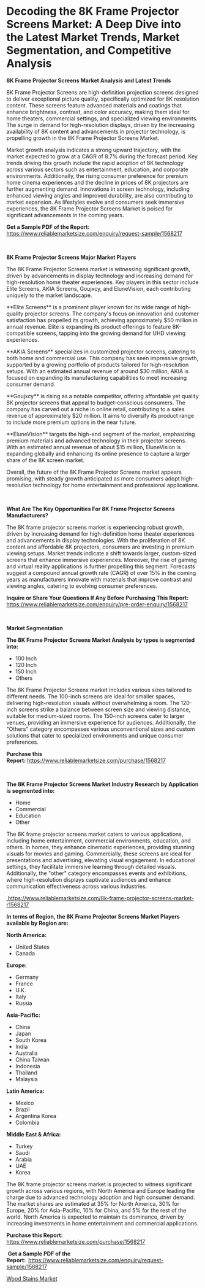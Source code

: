 <p><h1>Decoding the 8K Frame Projector Screens Market: A Deep Dive into the Latest Market Trends, Market Segmentation, and Competitive Analysis</h1></p><p><strong>8K Frame Projector Screens Market Analysis and Latest Trends</strong></p>
<p><p>8K Frame Projector Screens are high-definition projection screens designed to deliver exceptional picture quality, specifically optimized for 8K resolution content. These screens feature advanced materials and coatings that enhance brightness, contrast, and color accuracy, making them ideal for home theaters, commercial settings, and specialized viewing environments. The surge in demand for high-resolution displays, driven by the increasing availability of 8K content and advancements in projector technology, is propelling growth in the 8K Frame Projector Screens Market.</p><p>Market growth analysis indicates a strong upward trajectory, with the market expected to grow at a CAGR of 8.7% during the forecast period. Key trends driving this growth include the rapid adoption of 8K technology across various sectors such as entertainment, education, and corporate environments. Additionally, the rising consumer preference for premium home cinema experiences and the decline in prices of 8K projectors are further augmenting demand. Innovations in screen technology, including enhanced viewing angles and improved durability, are also contributing to market expansion. As lifestyles evolve and consumers seek immersive experiences, the 8K Frame Projector Screens Market is poised for significant advancements in the coming years.</p></p>
<p><strong>Get a Sample PDF of the Report:&nbsp;</strong> <a href="https://www.reliablemarketsize.com/enquiry/request-sample/1568217?utm_campaign=3194&utm_medium=2&utm_source=Github&utm_content=ia&utm_term=25032025&utm_id=8k-frame-projector-screens">https://www.reliablemarketsize.com/enquiry/request-sample/1568217</a></p>
<p>&nbsp;</p>
<p><strong>8K Frame Projector Screens Major Market Players</strong></p>
<p><p>The 8K Frame Projector Screens market is witnessing significant growth, driven by advancements in display technology and increasing demand for high-resolution home theater experiences. Key players in this sector include Elite Screens, AKIA Screens, Goujxcy, and EluneVision, each contributing uniquely to the market landscape.</p><p>**Elite Screens** is a prominent player known for its wide range of high-quality projector screens. The company's focus on innovation and customer satisfaction has propelled its growth, achieving approximately $50 million in annual revenue. Elite is expanding its product offerings to feature 8K-compatible screens, tapping into the growing demand for UHD viewing experiences.</p><p>**AKIA Screens** specializes in customized projector screens, catering to both home and commercial use. This company has seen impressive growth, supported by a growing portfolio of products tailored for high-resolution setups. With an estimated annual revenue of around $30 million, AKIA is focused on expanding its manufacturing capabilities to meet increasing consumer demand.</p><p>**Goujxcy** is rising as a notable competitor, offering affordable yet quality 8K projector screens that appeal to budget-conscious consumers. The company has carved out a niche in online retail, contributing to a sales revenue of approximately $20 million. It aims to diversify its product range to include more premium options in the near future.</p><p>**EluneVision** targets the high-end segment of the market, emphasizing premium materials and advanced technology in their projector screens. With an estimated annual revenue of about $15 million, EluneVision is expanding globally and enhancing its online presence to capture a larger share of the 8K screen market.</p><p>Overall, the future of the 8K Frame Projector Screens market appears promising, with steady growth anticipated as more consumers adopt high-resolution technology for home entertainment and professional applications.</p></p>
<p>&nbsp;</p>
<p><strong>What Are The Key Opportunities For 8K Frame Projector Screens Manufacturers?</strong></p>
<p><p>The 8K frame projector screens market is experiencing robust growth, driven by increasing demand for high-definition home theater experiences and advancements in display technologies. With the proliferation of 8K content and affordable 8K projectors, consumers are investing in premium viewing setups. Market trends indicate a shift towards larger, custom-sized screens that enhance immersive experiences. Moreover, the rise of gaming and virtual reality applications is further propelling this segment. Forecasts suggest a compound annual growth rate (CAGR) of over 15% in the coming years as manufacturers innovate with materials that improve contrast and viewing angles, catering to evolving consumer preferences.</p></p>
<p><strong>Inquire or Share Your Questions If Any Before Purchasing This Report:</strong> <a href="https://www.reliablemarketsize.com/enquiry/pre-order-enquiry/1568217?utm_campaign=3194&utm_medium=2&utm_source=Github&utm_content=ia&utm_term=25032025&utm_id=8k-frame-projector-screens">https://www.reliablemarketsize.com/enquiry/pre-order-enquiry/1568217</a></p>
<p>&nbsp;</p>
<p><strong>Market Segmentation</strong></p>
<p><strong>The 8K Frame Projector Screens Market Analysis by types is segmented into:</strong></p>
<p><ul><li>100 Inch</li><li>120 Inch</li><li>150 Inch</li><li>Others</li></ul></p>
<p><p>The 8K Frame Projector Screens market includes various sizes tailored to different needs. The 100-inch screens are ideal for smaller spaces, delivering high-resolution visuals without overwhelming a room. The 120-inch screens strike a balance between screen size and viewing distance, suitable for medium-sized rooms. The 150-inch screens cater to larger venues, providing an immersive experience for audiences. Additionally, the "Others" category encompasses various unconventional sizes and custom solutions that cater to specialized environments and unique consumer preferences.</p></p>
<p><strong>Purchase this Report:&nbsp;</strong><a href="https://www.reliablemarketsize.com/purchase/1568217?utm_campaign=3194&utm_medium=2&utm_source=Github&utm_content=ia&utm_term=25032025&utm_id=8k-frame-projector-screens">https://www.reliablemarketsize.com/purchase/1568217</a></p>
<p>&nbsp;</p>
<p><strong>The 8K Frame Projector Screens Market Industry Research by Application is segmented into:</strong></p>
<p><ul><li>Home</li><li>Commercial</li><li>Education</li><li>Other</li></ul></p>
<p><p>The 8K frame projector screens market caters to various applications, including home entertainment, commercial environments, education, and others. In homes, they enhance cinematic experiences, providing stunning visuals for movies and gaming. Commercially, these screens are ideal for presentations and advertising, elevating visual engagement. In educational settings, they facilitate immersive learning through detailed visuals. Additionally, the "other" category encompasses events and exhibitions, where high-resolution displays captivate audiences and enhance communication effectiveness across various industries.</p></p>
<p><a href="https://www.reliablemarketsize.com/8k-frame-projector-screens-market-r1568217?utm_campaign=3194&utm_medium=2&utm_source=Github&utm_content=ia&utm_term=25032025&utm_id=8k-frame-projector-screens">&nbsp;https://www.reliablemarketsize.com/8k-frame-projector-screens-market-r1568217</a></p>
<p><strong>In terms of Region, the 8K Frame Projector Screens Market Players available by Region are:</strong></p>
<p>
    <p> <strong> North America: </strong>
        <ul>
            <li>United States</li>
            <li>Canada</li>
        </ul>
        </p> 
    <p> <strong> Europe: </strong>
        <ul>
            <li>Germany</li>
            <li>France</li>
            <li>U.K.</li>
            <li>Italy</li>
            <li>Russia</li>
        </ul>
        </p> 
    <p> <strong> Asia-Pacific: </strong>
        <ul>
            <li>China</li>
            <li>Japan</li>
            <li>South Korea</li>
            <li>India</li>
            <li>Australia</li>
            <li>China Taiwan</li>
            <li>Indonesia</li>
            <li>Thailand</li>
            <li>Malaysia</li>
        </ul>
        </p> 
    <p> <strong> Latin America: </strong>
        <ul>
            <li>Mexico</li>
            <li>Brazil</li>
            <li>Argentina Korea</li>
            <li>Colombia</li>
        </ul>
        </p> 
    <p> <strong> Middle East & Africa: </strong>
        <ul>
            <li>Turkey</li>
            <li>Saudi</li>
            <li>Arabia</li>
            <li>UAE</li>
            <li>Korea</li>
        </ul>
    </p>
    </p>
<p><p>The 8K frame projector screens market is projected to witness significant growth across various regions, with North America and Europe leading the charge due to advanced technology adoption and high consumer demand. The market shares are estimated at 35% for North America, 30% for Europe, 20% for Asia-Pacific, 10% for China, and 5% for the rest of the world. North America is expected to maintain its dominance, driven by increasing investments in home entertainment and commercial applications.</p></p>
<p><strong>Purchase this Report: </strong><a href="https://www.reliablemarketsize.com/purchase/1568217?utm_campaign=3194&utm_medium=2&utm_source=Github&utm_content=ia&utm_term=25032025&utm_id=8k-frame-projector-screens">https://www.reliablemarketsize.com/purchase/1568217</a></p>
<p>&nbsp;<strong>Get a Sample PDF of the Report:&nbsp;&nbsp;</strong><a href="https://www.reliablemarketsize.com/enquiry/request-sample/1568217?utm_campaign=3194&utm_medium=2&utm_source=Github&utm_content=ia&utm_term=25032025&utm_id=8k-frame-projector-screens">https://www.reliablemarketsize.com/enquiry/request-sample/1568217</a></p>
<p><strong></strong></p>
<p><p><a href="https://github.com/darenph8er/Market-Research-Report-List-1/blob/main/wood-stains-market.md?utm_campaign=3194&utm_medium=2&utm_source=Github&utm_content=ia&utm_term=25032025&utm_id=8k-frame-projector-screens">Wood Stains Market</a></p></p>